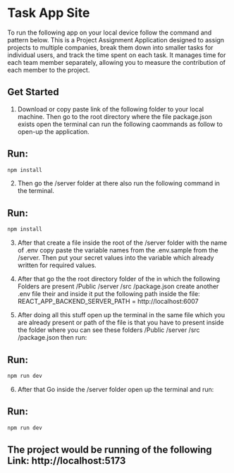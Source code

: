 # Task App Site

To run the following app on your local device follow the command and pattern below.
This is a Project Assignment Application designed to assign projects to multiple companies, break them down into smaller tasks for individual users, and track the time spent on each task. It manages time for each team member separately, allowing you to measure the contribution of each member to the project.


## Get Started

1. Download or copy paste link of the following folder to your local machine. Then go to the root directory where the file package.json exists open the terminal can run the following caommands as follow to open-up the application.

## Run:

```bash
npm install
```


2. Then go the /server folder at there also run the following command in the terminal.

## Run:

```bash
npm install
```


3. After that create a file inside the root of the /server folder with the name of .env copy paste the variable names from the .env.sample from the /server. Then put your secret values into the variable which already written for required values.


4. After that go the the root directory folder of the in which the following Folders are present /Public /server /src /package.json create another .env file their and inside it put the following path inside the file:
   REACT_APP_BACKEND_SERVER_PATH = http://localhost:6007


5. After doing all this stuff open up the terminal in the same file which you are already present or path of the file is that you have to present inside the folder where you can see these folders /Public /server /src /package.json then run:

## Run:

```bash
npm run dev
```


6. After that Go inside the /server folder open up the terminal and run:

## Run:

```bash
npm run dev
```

## The project would be running of the following Link: http://localhost:5173
